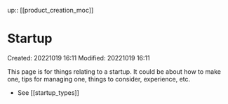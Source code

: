 up:: [[product_creation_moc]]

# Startup

Created: 20221019 16:11
Modified: 20221019 16:11

This page is for things relating to a startup. It could be about how to make one, tips for managing one, things to consider, experience, etc.

- See [[startup_types]]
